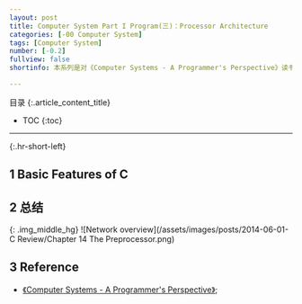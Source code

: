 ```yaml
---
layout: post
title: Computer System Part I Program(三)：Processor Architecture
categories: [-00 Computer System]
tags: [Computer System]
number: [-0.2]
fullview: false
shortinfo: 本系列是对《Computer Systems - A Programmer's Perspective》读书总结，作为计算机科学其他课程的基础。本文是第2篇笔记-概述。

---
```

目录
{:.article_content_title}


* TOC
{:toc}

---
{:.hr-short-left}

## 1 Basic Features of C ##



## 2 总结 ##

{: .img_middle_hg}
![Network overview](/assets/images/posts/2014-06-01-C Review/Chapter 14 The Preprocessor.png)


## 3 Reference ##

- [《Computer Systems - A Programmer's Perspective》](https://www.amazon.com/Computer-Systems-Programmers-Perspective-2nd/dp/0136108040);





